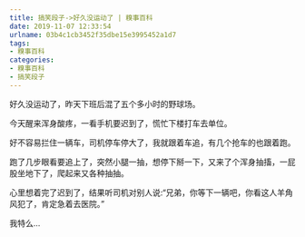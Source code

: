 ```yaml
---
title: 搞笑段子->好久没运动了 | 糗事百科
date: 2019-11-07 12:33:54
urlname: 03b4c1cb3452f35dbe15e3995452a1d7
tags: 
- 糗事百科
categories:
- 糗事百科
- 搞笑段子
---
```

好久没运动了，昨天下班后混了五个多小时的野球场。

今天醒来浑身酸疼，一看手机要迟到了，慌忙下楼打车去单位。

好不容易拦住一辆车，司机停车停大了，我就跟着车追，有几个抢车的也跟着跑。

跑了几步眼看要追上了，突然小腿一抽，想停下掰一下，又来了个浑身抽搐，一屁股坐地下了，爬起来又各种抽抽。

心里想着完了迟到了，结果听司机对别人说:“兄弟，你等下一辆吧，你看这人羊角风犯了，肯定急着去医院。”

我特么…


